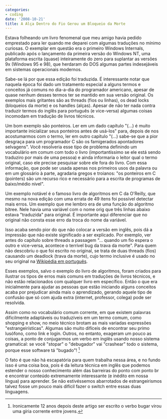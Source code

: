 ```yaml
---
categories:
- coding
date: '2008-10-21'
title: A Alça Dentro do Fio Gerou um Bloqueio da Morte
---
```


Estava folheando um livro fenomenal que meu amigo havia pedido emprestado para ler quando me deparei com algumas traduções no mínimo curiosas. O exemplar em questão era o primeiro Windows Internals, publicado após o lançamento da primeira versão do Windows NT, uma plataforma escrita (quase) inteiramente do zero para suplantar as versões 9x (Windows 95 e 98), que herdaram do DOS algumas partes indesejáveis em sistemas operacionais modernos.

Sabe-se lá por que essa edição foi traduzida. É interessante notar que naquela época foi dado um tratamento especial a alguns termos e conceitos já comuns no dia-a-dia do programador americano, apesar de quase nenhum desses termos ter se mantido em sua versão original. Os exemplos mais gritantes são as threads (fios ou linhas), os dead locks (bloqueios da morte) e os handles (alças). Apesar de não ter nada contra traduzir termos do inglês para português (e vice-versa) algumas coisas incomodam em tradução de livros técnicos.

Um bom exemplo são ponteiros. Ler em um dado capítulo "(...) é muito importante inicializar seus ponteiros antes de usá-los" para, depois de nos acostumarmos com o termo, ler em outro capítulo "(...) sabe-se que a pior desgraça para um programador C são os famigerados apontadores selvagens". Você resolveria esse tipo de problema definindo um vocabulário em comum com todo o livro (importantíssimo se ele está sendo traduziro por mais de uma pessoa) e ainda informaria o leitor qual o termo original, caso ele precise pesquisar sobre ele fora do livro. Com essa informação, que pode ser usada apenas nos primeiros usos da palavra ou em um glossário à parte, agradaria gregos e troianos: "os ponteiros em C (pointers) são um recurso rico e necessário para a escrita de programas de baixo/médio nível".

Um exemplo notável é o famoso livro de algoritmos em C da O'Reilly, que mesmo na nova edição com uma errata de 49 itens foi possível detectar mais erros. Um exemplo que me lembro era de uma função do algoritmo bitree. Nele havia uma variável com o nome orig que três linhas abaixo estava "traduzida" para original. É importante aqui diferenciar que no original não consta esse erro da troca do nome da variável.

Isso acaba sendo pior do que não colocar a versão em inglês, pois dá a impressão que não existe significado a ser explicado. Por exemplo, ver antes do capítulo sobre threads a passagem "... quando um fio espera o outro e vice-versa, acontece o terrível bug da trava da morte". Para quem não descobriu o que foi escrito no original, se trata de duas threads (fios) causando um deadlock (trava da morte), cujo termo inclusive é usado no seu original na [Wikipédia em português].

Esses exemplos, salvo o exemplo do livro de algoritmos, foram criados para ilustrar os tipos de erros mais comuns em traduções de livros técnicos, e não estão relacionados com qualquer livro em específico. Então o que era inicialmente para ajudar as pessoas que estão iniciando alguns conceitos acaba por prejudicar ainda mais o aprendizado, gerando aquele tipo de confusão que só com ajuda extra (internet, professor, colega) pode ser resolvida.

Assim como no vocabulário comum corrente, em que existem palavras dificilmente adaptáveis ou traduzíveis em um termo comum, como shopping e show, no meio técnico brotam as mais variadas expressões "estrangeirísticas". Algumas são muito difíceis de encontrar seu primo lusófono, como link e login. Outros, no entanto, exageram um pouco as coisas, a ponto de conjugarmos um verbo em inglês usando nosso sistema gramatical: se você "stopar" o "debugador" vai "crashear" todo o sistema, porque esse software tá "bugado"! [^1]

O fato é que não há escapatória para quem trabalha nessa área, e no fundo isso é uma coisa boa, pois é da leitura técnica em inglês que podemos estender o nosso conhecimento além das barreiras do ponto com ponto br e encontrar conteúdo extremamente interessante (e inédito em nossa língua) para aprender. Se não estivéssemos abarrotados de estrangeirismos talvez fosse um pouco mais difícil fazer o switch entre essas duas linguagens.

[^1]: Ironicamente 12 anos depois deste artigo ser escrito o verbo bugar virou uma gíria corrente entre jovens.

[Wikipédia em português]: https://pt.wikipedia.org/wiki/Deadlock